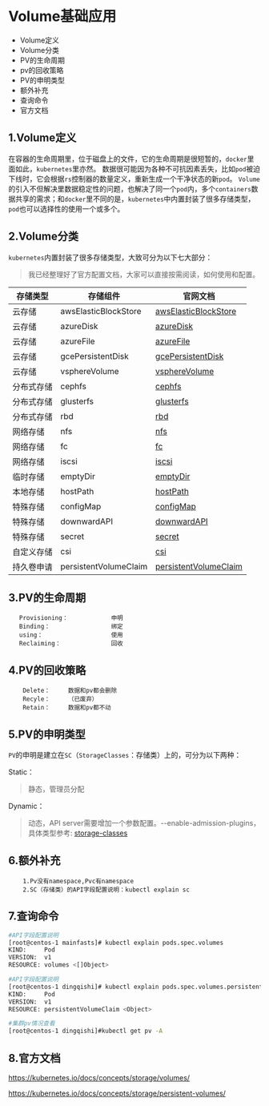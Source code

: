 # Volume基础应用
- Volume定义
- Volume分类
- PV的生命周期
- pv的回收策略
- PV的申明类型
- 额外补充
- 查询命令
- 官方文档

## 1.Volume定义
在容器的生命周期里，位于磁盘上的文件，它的生命周期是很短暂的，`docker`里面如此，`kubernetes`里亦然。
数据很可能因为各种不可抗因素丢失，比如`pod`被迫下线时，它会根据`rs`控制器的数量定义，重新生成一个干净状态的新`pod`。
`Volume`的引入不但解决里数据稳定性的问题，也解决了同一个`pod`内，多个`containers`数据共享的需求；和`docker`里不同的是，`kubernetes`中内置封装了很多存储类型，`pod`也可以选择性的使用一个或多个。

## 2.Volume分类
`kubernetes`内置封装了很多存储类型，大致可分为以下七大部分：
> 我已经整理好了官方配置文档，大家可以直接按需阅读，如何使用和配置。

存储类型 | 存储组件 | 官网文档
---- | ----- | ----- 
云存储 | awsElasticBlockStore | [awsElasticBlockStore](https://kubernetes.io/docs/concepts/storage/volumes/#awselasticblockstore)
云存储 | azureDisk | [azureDisk](https://kubernetes.io/docs/concepts/storage/volumes/#azuredisk)
云存储 | azureFile | [azureFile](https://kubernetes.io/docs/concepts/storage/volumes/#azurefile)
云存储 | gcePersistentDisk | [gcePersistentDisk](https://kubernetes.io/docs/concepts/storage/volumes/#gcepersistentdisk)
云存储 | vsphereVolume | [vsphereVolume](https://kubernetes.io/docs/concepts/storage/volumes/#vspherevolume)
分布式存储 | cephfs | [cephfs](https://kubernetes.io/docs/concepts/storage/volumes/#cephfs)
分布式存储 | glusterfs | [glusterfs](https://kubernetes.io/docs/concepts/storage/volumes/#glusterfs)
分布式存储 | rbd | [rbd](https://kubernetes.io/docs/concepts/storage/volumes/#rbd)
网络存储 | nfs | [nfs](https://kubernetes.io/docs/concepts/storage/volumes/#nfs)
网络存储 | fc | [fc](https://kubernetes.io/docs/concepts/storage/volumes/#fc)
网络存储 | iscsi | [iscsi](https://kubernetes.io/docs/concepts/storage/volumes/#iscsi)
临时存储 | emptyDir | [emptyDir](https://kubernetes.io/docs/concepts/storage/volumes/#emptydir)
本地存储 | hostPath | [hostPath](https://kubernetes.io/docs/concepts/storage/volumes/#hostpath)
特殊存储 | configMap | [configMap](https://kubernetes.io/docs/concepts/storage/volumes/#configmap)
特殊存储 | downwardAPI | [downwardAPI](https://kubernetes.io/docs/concepts/storage/volumes/#downwardapi)
特殊存储 | secret | [secret](https://kubernetes.io/docs/concepts/storage/volumes/#secret)
自定义存储 | csi | [csi](https://kubernetes.io/docs/concepts/storage/volumes/#csi)
持久卷申请 | persistentVolumeClaim | [persistentVolumeClaim](https://kubernetes.io/docs/concepts/storage/volumes/#persistentvolumeclaim)

## 3.PV的生命周期

```text
   Provisioning：            申明
   Binding：                 绑定
   using：                   使用     
   Reclaiming：              回收
```
## 4.PV的回收策略
```text
    Delete：     数据和pv都会删除
    Recyle：     （已废弃）
    Retain：     数据和pv都不动
```


## 5.PV的申明类型

`PV`的申明是建立在`SC`（`StorageClasses`：存储类）上的，可分为以下两种：
    
Static：
> 静态，管理员分配

Dynamic：
> 动态，API server需要增加一个参数配置。--enable-admission-plugins，具体类型参考:
        [storage-classes](https://kubernetes.io/docs/concepts/storage/storage-classes/)

## 6.额外补充
```text
    1.Pv没有namespace,Pvc有namespace
    2.SC（存储类）的API字段配置说明：kubectl explain sc
```

## 7.查询命令

```bash
#API字段配置说明
[root@centos-1 mainfasts]# kubectl explain pods.spec.volumes
KIND:     Pod
VERSION:  v1
RESOURCE: volumes <[]Object>

#API字段配置说明      
[root@centos-1 dingqishi]# kubectl explain pods.spec.volumes.persistentVolumeClaim
KIND:     Pod
VERSION:  v1
RESOURCE: persistentVolumeClaim <Object>

#集群pv情况查看
[root@centos-1 dingqishi]#kubectl get pv -A
```

## 8.官方文档

https://kubernetes.io/docs/concepts/storage/volumes/

https://kubernetes.io/docs/concepts/storage/persistent-volumes/






